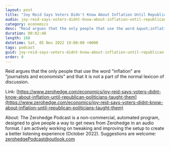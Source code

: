 ```yaml
---
layout: post
title: "Joy Reid Says Voters Didn't Know About Inflation Until Republican Politicians &quot;Taught Them&quot; The Word"
audio: joy-reid-says-voters-didnt-know-about-inflation-until-republican-politicians-taught-them-0
category: economics
desc: "Reid argues that the only people that use the word &quot;inflation&quot; are &quot;journalists and economists&quot; and that it is not a part of the normal lexicon of discussion."
duration: 00:02:48
length: 168
datetime: Sat, 05 Nov 2022 19:00:00 +0000
tags: podcast
guid: joy-reid-says-voters-didnt-know-about-inflation-until-republican-politicians-taught-them-0
order: 0
---
```

Reid argues that the only people that use the word &quot;inflation&quot; are &quot;journalists and economists&quot; and that it is not a part of the normal lexicon of discussion.

Link: [https://www.zerohedge.com/economics/joy-reid-says-voters-didnt-know-about-inflation-until-republican-politicians-taught-them](https://www.zerohedge.com/economics/joy-reid-says-voters-didnt-know-about-inflation-until-republican-politicians-taught-them)

About: The Zerohedge Podcast is a non-commercial, automated program, designed to give people a way to get news from Zerohedge in an audio format.  I am actively working on tweaking and improving the setup to create a better listening experience (October 2022).  Suggestions are welcome: [zerohedgePodcast@outlook.com](mailto:zerohedgePodcast@outlook.com)